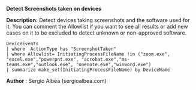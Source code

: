 **Detect Screenshots taken on devices**

**Description:** Detect devices taking screenshots and the software used for it. You can comment the Allowlist if you want to see all results or add new cases on it to be excluded to detect unknown or non-approved software.
```
DeviceEvents
| where  ActionType has "ScreenshotTaken" 
| where Allowlist= InitiatingProcessFileName !in ("zoom.exe", "excel.exe","powerpnt.exe", "acrobat.exe","ms-teams.exe","outlook.exe", "onenote.exe","winword.exe")
| summarize make_set(InitiatingProcessFileName) by DeviceName
```

**Author** : Sergio Albea (sergioalbea.com)
